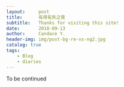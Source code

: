 ```yaml
---
layout:     post
title:      有得有失之夜
subtitle:   Thanks for visiting this site!
date:       2018-09-13
author:     Candace Y.
header-img: img/post-bg-re-vs-ng2.jpg
catalog: true
tags:
    - Blog
    - diaries
---
```


To be continued
